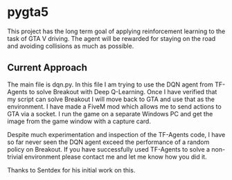 # pygta5
This project has the long term goal of applying reinforcement learning to the task of GTA V driving. The agent will be 
rewarded for staying on the road and avoiding collisions as much as possible.

## Current Approach
The main file is dqn.py. In this file I am trying to use the DQN agent from TF-Agents to solve Breakout with Deep 
Q-Learning. Once I have verified that my script can solve Breakout I will move back to GTA and use that as the 
environment. I have made a FiveM mod which allows me to send actions to GTA via a socket. I run the game on a 
separate Windows PC and get the image from the game window with a capture card.

Despite much experimentation and inspection of the TF-Agents code, I have so far never seen the DQN agent exceed the 
performance of a random policy on Breakout. If you have successfully used TF-Agents to solve a non-trivial environment 
please contact me and let me know how you did it.

Thanks to Sentdex for his initial work on this.